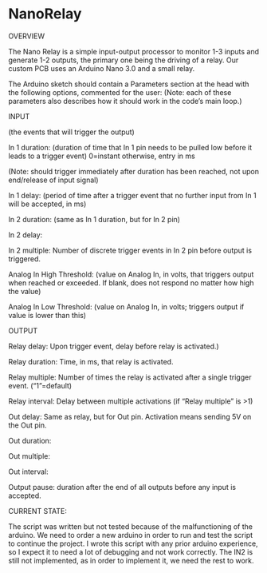 # NanoRelay

OVERVIEW

The Nano Relay is a simple input-output processor to monitor 1-3 inputs and generate 1-2 outputs, the primary one being the driving of a relay.  Our custom PCB uses an Arduino Nano 3.0 and a small relay.

The Arduino sketch should contain a Parameters section at the head with the following options, commented for the user:  (Note: each of these parameters also describes how it should work in the code’s main loop.)

INPUT

(the events that will trigger the output)

In 1 duration:  (duration of time that In 1 pin needs to be pulled low before it leads to a trigger event)
0=instant
otherwise, entry in ms

(Note: should trigger immediately after duration has been reached, not upon end/release of input signal)

In 1 delay:  (period of time after a trigger event that no further input from In 1 will be accepted, in ms)

In 2 duration:  (same as In 1 duration, but for In 2 pin)

In 2 delay:

In 2 multiple:  Number of discrete trigger events in In 2 pin before output is triggered.  

Analog In High Threshold:  (value on Analog In, in volts, that triggers output when reached or exceeded.  If blank, does not respond no matter how high the value)

Analog In Low Threshold:  (value on Analog In, in volts; triggers output if value is lower than this)




OUTPUT


Relay delay:  Upon trigger event, delay before relay is activated.)

Relay duration:  Time, in ms, that relay is activated.

Relay multiple:  Number of times the relay is activated after a single trigger event.  (“1”=default)

Relay interval:  Delay between multiple activations (if “Relay multiple” is >1)

Out delay:  Same as relay, but for Out pin.  Activation means sending 5V on the Out pin.

Out duration:

Out multiple:  

Out interval:

Output pause:  duration after the end of all outputs before any input is accepted.


CURRENT STATE:

The script was written but not tested because of the malfunctioning of the arduino. We need to order a new arduino in order to run and test the script to continue the project. I wrote this script with any prior arduino experience, so I expect it to need a lot of debugging and not work correctly. The IN2 is still not implemented, as in order to implement it, we need the rest to work. 




